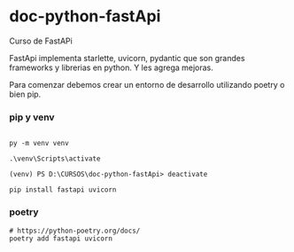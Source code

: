 # doc-python-fastApi
Curso de FastAPi


FastApi implementa starlette, uvicorn, pydantic que son grandes frameworks y librerias en python.
Y les agrega mejoras.

Para comenzar debemos crear un entorno de desarrollo utilizando poetry o bien pip.

### pip y venv
````commandline

py -m venv venv

.\venv\Scripts\activate

(venv) PS D:\CURSOS\doc-python-fastApi> deactivate   

pip install fastapi uvicorn

````

### poetry 

````commandline
# https://python-poetry.org/docs/
poetry add fastapi uvicorn

````